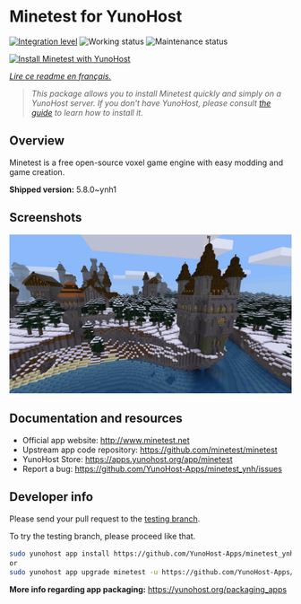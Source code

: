 <!--
N.B.: This README was automatically generated by https://github.com/YunoHost/apps/tree/master/tools/README-generator
It shall NOT be edited by hand.
-->

# Minetest for YunoHost

[![Integration level](https://dash.yunohost.org/integration/minetest.svg)](https://dash.yunohost.org/appci/app/minetest) ![Working status](https://ci-apps.yunohost.org/ci/badges/minetest.status.svg) ![Maintenance status](https://ci-apps.yunohost.org/ci/badges/minetest.maintain.svg)

[![Install Minetest with YunoHost](https://install-app.yunohost.org/install-with-yunohost.svg)](https://install-app.yunohost.org/?app=minetest)

*[Lire ce readme en français.](./README_fr.md)*

> *This package allows you to install Minetest quickly and simply on a YunoHost server.
If you don't have YunoHost, please consult [the guide](https://yunohost.org/#/install) to learn how to install it.*

## Overview

Minetest is a free open-source voxel game engine with easy modding and game creation.


**Shipped version:** 5.8.0~ynh1

## Screenshots

![Screenshot of Minetest](./doc/screenshots/screenshot.jpg)

## Documentation and resources

* Official app website: <http://www.minetest.net>
* Upstream app code repository: <https://github.com/minetest/minetest>
* YunoHost Store: <https://apps.yunohost.org/app/minetest>
* Report a bug: <https://github.com/YunoHost-Apps/minetest_ynh/issues>

## Developer info

Please send your pull request to the [testing branch](https://github.com/YunoHost-Apps/minetest_ynh/tree/testing).

To try the testing branch, please proceed like that.

``` bash
sudo yunohost app install https://github.com/YunoHost-Apps/minetest_ynh/tree/testing --debug
or
sudo yunohost app upgrade minetest -u https://github.com/YunoHost-Apps/minetest_ynh/tree/testing --debug
```

**More info regarding app packaging:** <https://yunohost.org/packaging_apps>
